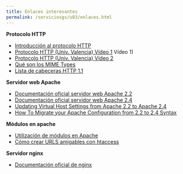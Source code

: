 ```yaml
---
title: Enlaces interesantes
permalink: /serviciosgs/u03/enlaces.html
---
```


**Protocolo HTTP**

* [Introducción al protocolo HTTP](https://github.com/josedom24/serviciosgs_doc/raw/master/web/doc/Tema10_HTTP.pdf)
* [Protocolo HTTP (Univ. Valencia) Vídeo 1](https://www.youtube.com/watch?v=wHXRmq75N_Y) Vídeo 1)
* [Protocolo HTTP (Univ. Valencia) Vídeo 2](https://www.youtube.com/watch?v=CPUbmKc3rtM)
* [Qué son los MIME Types](http://www.webtaller.com/maletin/articulos/que-son-mime-types.php)
* [Lista de cabeceras HTTP 1.1](https://en.wikipedia.org/wiki/List_of_HTTP_header_fields)

**Servidor web Apache**

* [Documentación oficial servidor web Apache 2.2](http://httpd.apache.org/docs/2.2/es/)
* [Documentación oficial servidor web Apache 2.4](http://httpd.apache.org/docs/2.4/es/)
* [Updating Virtual Host Settings from Apache 2.2 to Apache 2.4](https://www.linode.com/docs/security/upgrading/updating-virtual-host-settings-from-apache-2-2-to-apache-2-4)
* [How To Migrate your Apache Configuration from 2.2 to 2.4 Syntax](https://www.digitalocean.com/community/tutorials/migrating-your-apache-configuration-from-2-2-to-2-4-syntax)

**Módulos en apache**

* [Utilización de módulos en Apache](https://github.com/josedom24/serviciosgs_doc/raw/master/web/doc/apache-modular.pdf)
* [Cómo crear URLS amigables con htaccess](http://www.emenia.es/como-crear-urls-amigables-con-htaccess/)

**Servidor nginx**

* [Documentación oficial de nginx](https://nginx.org/en/docs/)

